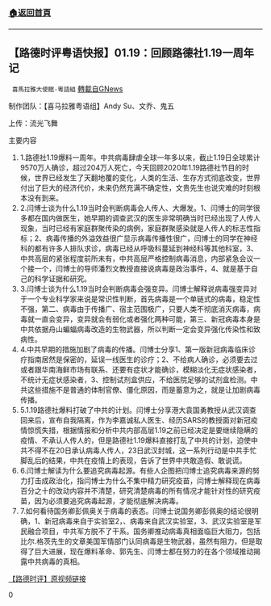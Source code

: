 ###  [:house:返回首頁](https://github.com/ourhimalayas/txt)
---

## 【路德时评粤语快报】01.19：回顾路德社1.19一周年记
` 喜馬拉雅大使館-粵語組` [轉載自GNews](https://gnews.org/zh-hans/774247/)

制作团队：【喜马拉雅粤语组】Andy Su、文乔、鬼五

上传：流光飞舞

主要内容

1. 1.路德社1.19爆料一周年。中共病毒肆虐全球一年多以来，截止1.19日全球累计9570万人确诊，超过204万人死亡，今天回顾2020年1.19路德社节目的时候，世界已经发生了天翻地覆的变化，人类的生活、生存方式彻底改变，世界付出了巨大的经济代价，未来仍然充满不确定性，文贵先生也说灾难的时刻根本没有到来。
2. 2.闫博士谈为什么1.19当时会判断病毒会人传人、大爆发。1、闫博士的同学很多都在国内做医生，她早期的调查武汉的医生非常明确当时已经出现了人传人现象，当时已经有家庭群聚传染的病例，家庭群聚感染就是人传人的标志性指标；2、病毒传播的外溢效益很广显示病毒传播性很广，闫博士的同学在神经科的都有许多人排队求诊，病毒已经从呼吸科蔓延到神经科等其他科室，3、中共高层的紧张程度前所未有，中共高层严格控制病毒消息，内部紧急会议一个接一个，闫博士的导师潘烈文教授直接说病毒是政治事件，4、就是基于自己的科学证据和研究。
3. 3.闫博士谈为什么1.19当时会判断病毒会强变异。闫博士解释说病毒强变异对于一个专业科学家来说是常识性判断，首先病毒是一个单链式的病毒，稳定性不强，第二、病毒由于传播广、宿主范围极广，只要人类不彻底消灭病毒，病毒就一直会变异，变异就会有弱化或者强化两种可能，第三、新冠病毒本身是中共依据舟山蝙蝠病毒改造的生物武器，所以判断一定会变异强化传染性和致病性。
4. 4.中共早期的措施加剧了病毒的传播。闫博士分享1、第一版新冠病毒临床诊疗指南居然是保密的，延误一线医生的诊疗；2、不给病人确诊，必须要去过或者跟华南海鲜市场有联系、还要有症状才能确诊，模糊淡化无症状感染者，不统计无症状感染者，3、控制试剂盒供应，不给医院足够的试剂盒检测。中共这些措施不是普通的体制官僚、僵化原因，而是蓄意为之，就是让加剧病毒传播。
5. 5.1.19路德社爆料打破了中共的计划。闫博士分享港大袁国勇教授从武汉调查回来后，宣布自我隔离，作为李嘉诚私人医生、经历SARS的教授面对新冠疫情惊慌失措，根据情报和分析中共内部高层1.19之前已经决定是要继续隐瞒的疫情、不承认人传人的，但是路德社1.19爆料直接打乱了中共的计划，迫使中共不得不在20日承认病毒人传人，23日武汉封城，这一系列行动是中共手忙脚乱后的结果，中共在疫情上的表现，告诉了世界中共敢造假、敢说谎。
6. 6.闫博士解读为什么要追究病毒起源。有些人企图把闫博士追究病毒来源的努力打击成政治化，指闫博士为什么不集中精力研究疫苗，闫博士解释现在病毒百分之十的改动内容并不清楚，研究清楚病毒的所有情况才能针对性的研究疫苗，因为必须要追究病毒起源，才能彻底解决病毒。
7. 7.如何看待国务卿彭佩奥关于病毒的表态。闫博士说国务卿彭佩奥的结论很明确，1、新冠病毒来自于实验室2，、病毒来自武汉实验室，3、武汉实验室是军民融合项目，中共军方脱不了干系。国务卿推动病毒真相面临巨大阻力，包括比尔.格茨先生的文章美国军情部门认同病毒是生物武器，虽然有阻力，但是取得了巨大进展，现在爆料革命、郭先生、闫博士都在努力的在各个领域推动揭露中共病毒的真相。


[【路德时评】原视频链接](https://youtu.be/dQxVBRgQzAA)

0
